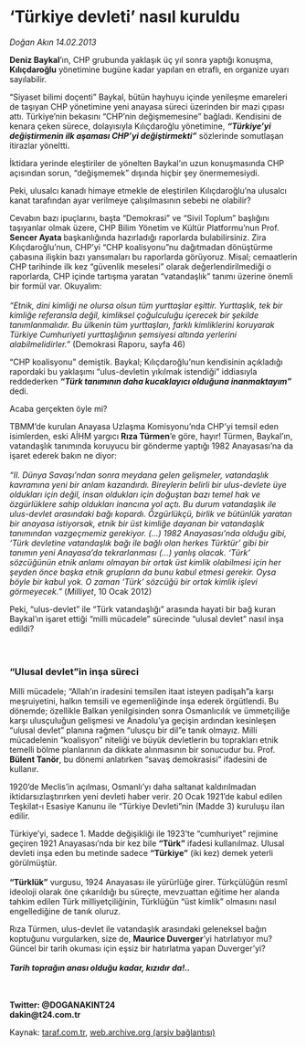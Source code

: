 # ‘Türkiye devleti’ nasıl kuruldu

*Doğan Akın 14.02.2013*

<div class="yazi"><p><b>Deniz Baykal</b>’ın, CHP grubunda yaklaşık üç yıl sonra yaptığı konuşma,<b> Kılıçdaroğlu</b> yönetimine bugüne kadar yapılan en etraflı, en organize uyarı sayılabilir.</p>
<p>“Siyaset bilimi doçenti” Baykal, bütün hayhuyu içinde yenileşme emareleri de taşıyan CHP yönetimine yeni anayasa süreci üzerinden bir mazi çıpası attı. Türkiye’nin bekasını “CHP’nin değişmemesine” bağladı. Kendisini de kenara çeken sürece, dolayısıyla Kılıçdaroğlu yönetimine, <b><i>“</i></b><b><i>Türkiye’yi değiştirmenin ilk aşaması CHP’yi değiştirmekti”</i></b> sözlerinde somutlaşan itirazlar yöneltti. </p>
<p>İktidara yerinde eleştiriler de yönelten Baykal’ın uzun konuşmasında CHP açısından sorun, “değişmemek” dışında hiçbir şey önermemesiydi.</p>
<p>Peki, ulusalcı kanadı himaye etmekle de eleştirilen Kılıçdaroğlu’na ulusalcı kanat tarafından ayar verilmeye çalışılmasının sebebi ne olabilir?</p>
<p>Cevabın bazı ipuçlarını, başta “Demokrasi” ve “Sivil Toplum” başlığını taşıyanlar olmak üzere, CHP Bilim Yönetim ve Kültür Platformu’nun Prof. <b>Sencer Ayata </b>başkanlığında hazırladığı raporlarda bulabilirsiniz. Zira Kılıçdaroğlu’nun, CHP’yi “CHP koalisyonu”nu dağıtmadan dönüştürme çabasına ilişkin bazı yansımaları bu raporlarda görüyoruz. Misal; cemaatlerin CHP tarihinde ilk kez “güvenlik meselesi” olarak değerlendirilmediği o raporlarda, CHP içinde tartışma yaratan “vatandaşlık” tanımı üzerine önemli bir formül var. Okuyalım:<br/><br/><i>“Etnik, dini kimliği ne olursa olsun tüm yurttaşlar eşittir. Yurttaşlık, tek bir kimliğe referansla değil, kimliksel çoğulculuğu içerecek bir şekilde tanımlanmalıdır. Bu ülkenin tüm yurttaşları, farklı kimliklerini koruyarak Türkiye Cumhuriyeti yurttaşlığının şemsiyesi altında yerlerini alabilmelidirler.” </i>(Demokrasi Raporu, sayfa 46)</p>
<p>“CHP koalisyonu” demiştik. Baykal; Kılıçdaroğlu’nun kendisinin açıkladığı rapordaki bu yaklaşımı “ulus-devletin yıkılmak istendiği” iddiasıyla reddederken <b><i>“</i></b><b><i>Türk tanımının daha kucaklayıcı olduğuna inanmaktayım”</i></b> dedi.</p>
<p>Acaba gerçekten öyle mi? </p>
<p>TBMM’de kurulan Anayasa Uzlaşma Komisyonu’nda CHP’yi temsil eden isimlerden, eski AİHM yargıcı <b>Rıza Türmen</b>’e göre, hayır! Türmen, Baykal’ın, vatandaşlık tanımında koruyucu bir gönderme yaptığı 1982 Anayasası’na da işaret ederek bakın ne diyor:<br/><br/><i>“II. Dünya Savaşı’ndan sonra meydana gelen gelişmeler, vatandaşlık kavramına yeni bir anlam kazandırdı. Bireylerin belirli bir ulus-devlete üye oldukları için değil, insan oldukları için doğuştan bazı temel hak ve özgürlüklere sahip oldukları inancına yol açtı. Bu durum vatandaşlık ile ulus-devlet arasındaki bağı kopardı. Özgürlükçü, birlik ve bütünlük yaratan bir anayasa istiyorsak, etnik bir üst kimliğe dayanan bir vatandaşlık tanımından vazgeçmemiz gerekiyor. (...) 1982 Anayasası’nda olduğu gibi, ‘Türk devletine vatandaşlık bağı ile bağlı olan herkes Türktür’ gibi bir tanımın yeni Anayasa’da tekrarlanması (...) yanlış olacak. ‘Türk’ sözcüğünün etnik anlamı olmayan bir ortak üst kimlik olabilmesi için her şeyden önce başka etnik grupların da bunu kabul etmesi gerekir. Oysa böyle bir kabul yok. O zaman ‘Türk’ sözcüğü bir ortak kimlik işlevi görmeyecek.” </i>(<i>Milliyet</i>, 10 Ocak 2012)</p>
<p>Peki, “ulus-devlet” ile “Türk vatandaşlığı” arasında hayati bir bağ kuran Baykal’ın işaret ettiği “milli mücadele” sürecinde “ulusal devlet” nasıl inşa edildi?<br/><br/><br/></p>
<h3>“Ulusal devlet”in inşa süreci</h3>
<p>Milli mücadele; “Allah’ın iradesini temsilen itaat isteyen padişah”a karşı meşruiyetini, halkın temsili ve egemenliğinde inşa ederek örgütlendi. Bu dönemde; özellikle Balkan yenilgisinden sonra Osmanlıcılık ve ümmetçiliğe karşı ulusçuluğun gelişmesi ve Anadolu’ya geçişin ardından kesinleşen “ulusal devlet” planına rağmen “ulusçu bir dil”e tanık olmayız. Milli mücadelenin “koalisyon” niteliği ve büyük devletlerin bu toprakları etnik temelli bölme planlarının da dikkate alınmasının bir sonucudur bu. Prof. <b>Bülent Tanör</b>, bu dönemi anlatırken “savaş demokrasisi” ifadesini de kullanır.</p>
<p>1920’de Meclis’in açılması, Osmanlı’yı daha saltanat kaldırılmadan iktidarsızlaştırırken yeni devleti haber verir. 20 Ocak 1921’de kabul edilen Teşkilat-ı Esasiye Kanunu ile “Türkiye Devleti”nin (Madde 3) kuruluşu ilan edilir.</p>
<p>Türkiye’yi, sadece 1. Madde değişikliği ile 1923’te “cumhuriyet” rejimine geçiren 1921 Anayasası’nda bir kez bile <b>“Türk”</b> ifadesi kullanılmaz. Ulusal devleti inşa eden bu metinde sadece <b>“Türkiye”</b> (iki kez) demek yeterli görülmüştür.<br/><br/><b>“Türklük”</b> vurgusu, 1924 Anayasası ile yürürlüğe girer. Türkçülüğün resmî ideoloji olarak öne çıkarıldığı bu süreçte, mevzuattan eğitime her alanda tahkim edilen Türk milliyetçiliğinin, Türklüğün “üst kimlik” olmasını nasıl engellediğine de tanık oluruz. </p>
<p>Rıza Türmen, ulus-devlet ile vatandaşlık arasındaki geleneksel bağın koptuğunu vurgularken, size de, <b>Maurice Duverger</b>’yi hatırlatıyor mu? Güncel bir tarih okuması için eşsiz bir hatırlatma yapan Duverger’yi?<br/><br/><b><i>Tarih toprağın anası olduğu kadar, kızıdır da!..</i></b><b> </b></p>
<p><b><br/><br/>Twitter: @DOGANAKINT24<br/></b><b>dakin@t24.com.tr</b></p>
</div>

Kaynak: [taraf.com.tr](http://www.taraf.com.tr/dogan-akin/makale-turkiye-devleti-nasil-kuruldu.htm), [web.archive.org (arşiv bağlantısı)](http://web.archive.org/web/20131231094723/http://www.taraf.com.tr/dogan-akin/makale-turkiye-devleti-nasil-kuruldu.htm)
